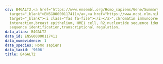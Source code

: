 ```yaml
---
csv: B4GALT2,<a href="https://www.ensembl.org/Homo_sapiens/Gene/Summary?db=core;g=ENSG00000117411"
  target="_blank">ENSG00000117411</a>,<a href="https://www.ncbi.nlm.nih.gov/pubmed/22863008"
  target="_blank"><i class="fas fa-file"></i></a>",chromatin immunoprecipitation assay,direct
  interaction,breast epithelium, HME1 cell, R2,nucleotide sequence identification,nucleotide
  sequence identification,transcriptional regulation,
data_alias: B4GALT2
data_id: ENSG00000117411
data_numevidence: 1
data_species: Homo sapiens
data_taxid: '9606'
title: B4GALT2
---
```


